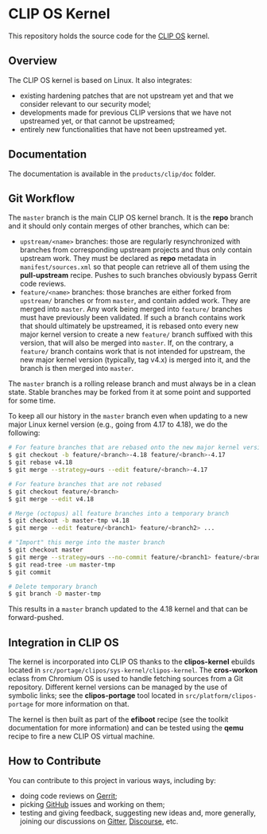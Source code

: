 CLIP OS Kernel
==============

This repository holds the source code for the [CLIP OS](https://clip-os.org) kernel.

Overview
--------

The CLIP OS kernel is based on Linux. It also integrates:
- existing hardening patches that are not upstream yet and that we consider
  relevant to our security model;
- developments made for previous CLIP versions that we have not upstreamed yet,
  or that cannot be upstreamed;
- entirely new functionalities that have not been upstreamed yet.

Documentation
-------------

The documentation is available in the `products/clip/doc` folder.

Git Workflow
------------

The `master` branch is the main CLIP OS kernel branch. It is the **repo**
branch and it should only contain merges of other branches, which can be:
- `upstream/<name>` branches: those are regularly resynchronized with branches
  from corresponding upstream projects and thus only contain upstream work.
  They must be declared as **repo** metadata in `manifest/sources.xml` so that
  people can retrieve all of them using the **pull-upstream** recipe. Pushes to
  such branches obviously bypass Gerrit code reviews.
- `feature/<name>` branches: those branches are either forked from `upstream/`
  branches or from `master`, and contain added work. They are merged into
  `master`. Any work being merged into `feature/` branches must have previously
  been validated.
  If such a branch contains work that should ultimately be upstreamed, it is
  rebased onto every new major kernel version to create a new `feature/` branch
  suffixed with this version, that will also be merged into `master`. If, on
  the contrary, a `feature/` branch contains work that is not intended for
  upstream, the new major kernel version (typically, tag v4.x) is merged into
  it, and the branch is then merged into `master`.

The `master` branch is a rolling release branch and must always be in a clean
state. Stable branches may be forked from it at some point and supported for
some time.

To keep all our history in the `master` branch even when updating to a new
major Linux kernel version (e.g., going from 4.17 to 4.18), we do the
following:
```bash
# For feature branches that are rebased onto the new major kernel version
$ git checkout -b feature/<branch>-4.18 feature/<branch>-4.17
$ git rebase v4.18
$ git merge --strategy=ours --edit feature/<branch>-4.17

# For feature branches that are not rebased
$ git checkout feature/<branch>
$ git merge --edit v4.18

# Merge (octopus) all feature branches into a temporary branch
$ git checkout -b master-tmp v4.18
$ git merge --edit feature/<branch1> feature/<branch2> ...

# "Import" this merge into the master branch
$ git checkout master
$ git merge --strategy=ours --no-commit feature/<branch1> feature/<branch2> ...
$ git read-tree -um master-tmp
$ git commit

# Delete temporary branch
$ git branch -D master-tmp
```

This results in a `master` branch updated to the 4.18 kernel and that can be forward-pushed.

Integration in CLIP OS
----------------------

The kernel is incorporated into CLIP OS thanks to the **clipos-kernel** ebuilds
located in `src/portage/clipos/sys-kernel/clipos-kernel`. The **cros-workon**
eclass from Chromium OS is used to handle fetching sources from a Git
repository. Different kernel versions can be managed by the use of symbolic
links; see the **clipos-portage** tool located in `src/platform/clipos-portage` for
more information on that.

The kernel is then built as part of the **efiboot** recipe (see the toolkit
documentation for more information) and can be tested using the **qemu**
recipe to fire a new CLIP OS virtual machine.

How to Contribute
-----------------

You can contribute to this project in various ways, including by:
- doing code reviews on [Gerrit](FIXME);
- picking [GitHub](FIXME) issues and working on them;
- testing and giving feedback, suggesting new ideas and, more generally,
  joining our discussions on [Gitter](FIXME), [Discourse](FIXME), etc.
